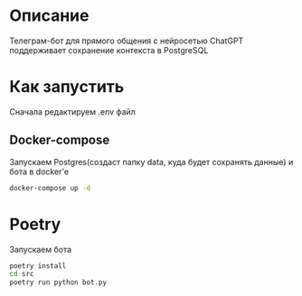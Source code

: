 # Описание
Телеграм-бот для прямого общения с нейросетью ChatGPT    
поддерживает сохранение контекста в PostgreSQL

# Как запустить
Сначала редактируем .env файл
## Docker-compose
Запускаем Postgres(создаст папку data, куда будет сохранять данные) и бота в docker'е
```bash
docker-compose up -d
```

# Poetry
Запускаем бота
```bash
poetry install
cd src
poetry run python bot.py
```
